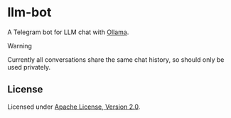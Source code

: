 # llm-bot

A Telegram bot for LLM chat with [Ollama].

> [!WARNING]  
> Currently all conversations share the same chat history, so should only be used privately.

## License

Licensed under [Apache License, Version 2.0](LICENSE).

[ollama]: https://github.com/ollama/ollama
